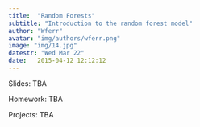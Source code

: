 ```yaml
---
title:  "Random Forests"
subtitle: "Introduction to the random forest model"
author: "Wferr"
avatar: "img/authors/wferr.png"
image: "img/14.jpg"
datestr: "Wed Mar 22"
date:   2015-04-12 12:12:12
---
```


Slides: TBA

Homework: TBA

Projects: TBA
